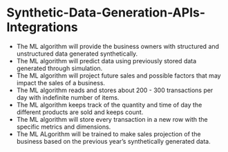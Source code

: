 # Synthetic-Data-Generation-APIs-Integrations
* The ML algorithm will provide the business owners with structured and unstructured data generated synthetically.
* The ML algorithm will predict data using previously stored data generated through simulation. 
* The ML algorithm will project future sales and possible factors that may impact the sales of a business. 
* The ML algorithm reads and stores about 200 - 300 transactions per day with indefinite number of items. 
* The ML algorithm keeps track of the quantity and time of day the different products are sold and keeps count.
* The ML algorithm will store every transaction in a new row with the specific metrics and dimensions.
* The ML ALgorithm will be trained to make sales projection of the business based on the previous year’s synthetically generated data.
